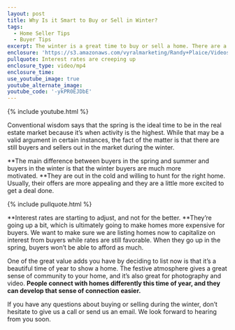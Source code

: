 ```yaml
---
layout: post
title: Why Is it Smart to Buy or Sell in Winter?
tags:
  - Home Seller Tips
  - Buyer Tips
excerpt: The winter is a great time to buy or sell a home. There are a number of advantages you won’t get in the spring or summer.
enclosure: 'https://s3.amazonaws.com/vyralmarketing/Randy+Plaice/Videos/2017/Make+It+Happen+This+Winter+-+Santa+Clarita+Real+Estate+Agent.mp4'
pullquote: Interest rates are creeping up
enclosure_type: video/mp4
enclosure_time:
use_youtube_image: true
youtube_alternate_image:
youtube_code: '-ykPR0EJDbE'
---
```



{% include youtube.html %}

Conventional wisdom says that the spring is the ideal time to be in the real estate market because it’s when activity is the highest. While that may be a valid argument in certain instances, the fact of the matter is that there are still buyers and sellers out in the market during the winter.

**The main difference between buyers in the spring and summer and buyers in the winter is that the winter buyers are much more motivated.&nbsp;**They are out in the cold and willing to hunt for the right home. Usually, their offers are more appealing and they are a little more excited to get a deal done.

{% include pullquote.html %}

**Interest rates are starting to adjust, and not for the better.&nbsp;**They’re going up a bit, which is ultimately going to make homes more expensive for buyers. We want to make sure we are listing homes now to capitalize on interest from buyers while rates are still favorable. When they go up in the spring, buyers won’t be able to afford as much.

One of the great value adds you have by deciding to list now is that it’s a beautiful time of year to show a home. The festive atmosphere gives a great sense of community to your home, and it’s also great for photography and video. **People connect with homes differently this time of year, and they can develop that sense of connection easier.**

If you have any questions about buying or selling during the winter, don’t hesitate to give us a call or send us an email. We look forward to hearing from you soon.